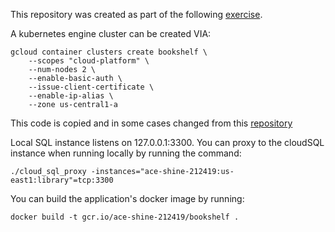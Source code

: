 This repository was created as part of the following [exercise](https://cloud.google.com/go/docs/tutorials/bookshelf-on-kubernetes-engine).

A kubernetes engine cluster can be created VIA:
```
gcloud container clusters create bookshelf \
    --scopes "cloud-platform" \
    --num-nodes 2 \
    --enable-basic-auth \
    --issue-client-certificate \
    --enable-ip-alias \
    --zone us-central1-a
```

This code is copied and in some cases changed from this [repository](https://github.com/GoogleCloudPlatform/golang-samples/tree/master/getting-started/bookshelf
)

Local SQL instance listens on 127.0.0.1:3300. You can proxy to the cloudSQL instance when running locally by running the command: 
```
./cloud_sql_proxy -instances="ace-shine-212419:us-east1:library"=tcp:3300
```

You can build the application's docker image by running: 
```
docker build -t gcr.io/ace-shine-212419/bookshelf .
```
